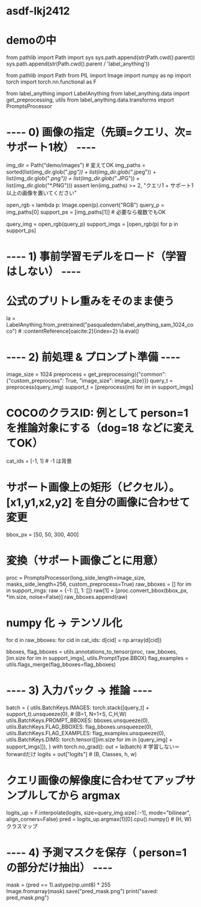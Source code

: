 # asdf-lkj2412
# demoの中


from pathlib import Path
import sys
sys.path.append(str(Path.cwd().parent))
sys.path.append(str(Path.cwd().parent / 'label_anything'))







from pathlib import Path
from PIL import Image
import numpy as np
import torch
import torch.nn.functional as F

from label_anything import LabelAnything
from label_anything.data import get_preprocessing, utils
from label_anything.data.transforms import PromptsProcessor

# ---- 0) 画像の指定（先頭=クエリ、次=サポート1枚） ----
img_dir = Path("demo/images")  # 変えてOK
img_paths = sorted(list(img_dir.glob("*.jpg")) + list(img_dir.glob("*.jpeg")) +
                   list(img_dir.glob("*.png")) + list(img_dir.glob("*.JPG")) + list(img_dir.glob("*.PNG")))
assert len(img_paths) >= 2, "クエリ1 + サポート1 以上の画像を置いてください"

open_rgb = lambda p: Image.open(p).convert("RGB")
query_p = img_paths[0]
support_ps = [img_paths[1]]           # 必要なら複数でもOK

query_img = open_rgb(query_p)
support_imgs = [open_rgb(p) for p in support_ps]

# ---- 1) 事前学習モデルをロード（学習はしない） ----
# 公式のプリトレ重みをそのまま使う
la = LabelAnything.from_pretrained("pasqualedem/label_anything_sam_1024_coco")  # :contentReference[oaicite:2]{index=2}
la.eval()

# ---- 2) 前処理 & プロンプト準備 ----
image_size = 1024
preprocess = get_preprocessing({"common": {"custom_preprocess": True, "image_size": image_size}})
query_t = preprocess(query_img)
support_t = [preprocess(im) for im in support_imgs]

# COCOのクラスID: 例として person=1 を推論対象にする（dog=18 などに変えてOK）
cat_ids = [-1, 1]  # -1 は背景
# サポート画像上の矩形（ピクセル）。[x1,y1,x2,y2] を自分の画像に合わせて変更
bbox_px = [50, 50, 300, 400]

# 変換（サポート画像ごとに用意）
proc = PromptsProcessor(long_side_length=image_size, masks_side_length=256, custom_preprocess=True)
raw_bboxes = []
for im in support_imgs:
    raw = {-1: [], 1: []}
    raw[1] = [proc.convert_bbox(bbox_px, *im.size, noise=False)]
    raw_bboxes.append(raw)

# numpy 化 → テンソル化
for d in raw_bboxes:
    for cid in cat_ids:
        d[cid] = np.array(d[cid])

bboxes, flag_bboxes = utils.annotations_to_tensor(proc, raw_bboxes,
                                                  [im.size for im in support_imgs],
                                                  utils.PromptType.BBOX)
flag_examples = utils.flags_merge(flag_bboxes=flag_bboxes)

# ---- 3) 入力パック → 推論 ----
batch = {
    utils.BatchKeys.IMAGES: torch.stack([query_t] + support_t).unsqueeze(0),  # (B=1, N=1+S, C,H,W)
    utils.BatchKeys.PROMPT_BBOXES: bboxes.unsqueeze(0),
    utils.BatchKeys.FLAG_BBOXES: flag_bboxes.unsqueeze(0),
    utils.BatchKeys.FLAG_EXAMPLES: flag_examples.unsqueeze(0),
    utils.BatchKeys.DIMS: torch.tensor([[im.size for im in [query_img] + support_imgs]]),
}
with torch.no_grad():
    out = la(batch)             # 学習しない＝forwardだけ
logits = out["logits"]          # (B, Classes, h, w)

# クエリ画像の解像度に合わせてアップサンプルしてから argmax
logits_up = F.interpolate(logits, size=query_img.size[::-1], mode="bilinear", align_corners=False)
pred = logits_up.argmax(1)[0].cpu().numpy()   # (H, W) クラスマップ

# ---- 4) 予測マスクを保存（ person=1 の部分だけ抽出） ----
mask = (pred == 1).astype(np.uint8) * 255
Image.fromarray(mask).save("pred_mask.png")
print("saved: pred_mask.png")
